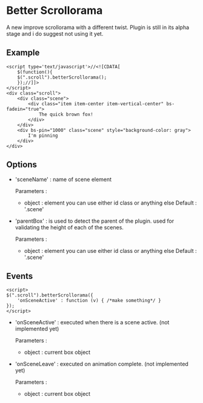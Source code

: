 Better Scrollorama
==================
A new improve scrollorama with a different twist. Plugin is still in its alpha stage and i do suggest not using it yet.

Example
--------

    <script type='text/javascript'>//<![CDATA[
        $(function(){
        $(".scroll").betterScrollorama();
        });//]]>
    </script>
    <div class="scroll">
        <div class="scene">
            <div class="item item-center item-vertical-center" bs-fadein="true">
                The quick brown fox!
            </div>
        </div>
        <div bs-pin="1000" class="scene" style="background-color: gray">
            I'm pinning
        </div>
    </div>


Options
-------

* 'sceneName' : name of scene element

    Parameters :
    + object : element you can use either id class or anything else
    Default : '.scene'
    
* 'parentBox' : is used to detect the parent of the plugin. used for validating the height of each of the scenes.

    Parameters :
    + object : element you can use either id class or anything else
    Default : '.scene'
    

Events
-------

    <script>
    $(".scroll").betterScrollorama({
        'onSceneActive' : function (v) { /*make something*/ }
    });
    </script>

* 'onSceneActive' : executed when there is a scene active. (not implemented yet)

    Parameters :
    + object : current box object

* 'onSceneLeave' : executed on animation complete.  (not implemented yet)

    Parameters :
    + object : current box object
